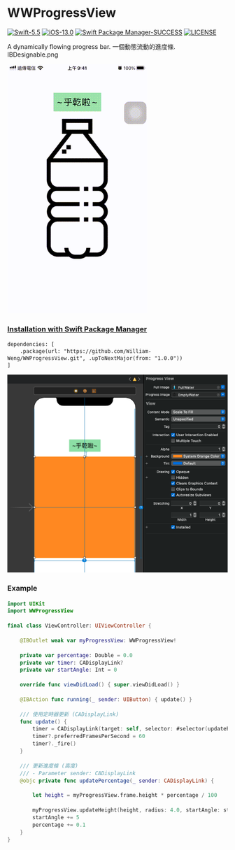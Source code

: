 # WWProgressView
[![Swift-5.5](https://img.shields.io/badge/Swift-5.5-orange.svg?style=flat)](https://developer.apple.com/swift/) [![iOS-13.0](https://img.shields.io/badge/iOS-13.0-pink.svg?style=flat)](https://developer.apple.com/swift/) [![Swift Package Manager-SUCCESS](https://img.shields.io/badge/Swift_Package_Manager-SUCCESS-blue.svg?style=flat)](https://developer.apple.com/swift/) [![LICENSE](https://img.shields.io/badge/LICENSE-MIT-yellow.svg?style=flat)](https://developer.apple.com/swift/)

A dynamically flowing progress bar.
一個動態流動的進度條.
IBDesignable.png

![](./Example.gif)

### [Installation with Swift Package Manager](https://medium.com/彼得潘的-swift-ios-app-開發問題解答集/使用-spm-安裝第三方套件-xcode-11-新功能-2c4ffcf85b4b)
```
dependencies: [
    .package(url: "https://github.com/William-Weng/WWProgressView.git", .upToNextMajor(from: "1.0.0"))
]
```
![](./IBDesignable.png)

### Example
```swift
import UIKit
import WWProgressView

final class ViewController: UIViewController {

    @IBOutlet weak var myProgressView: WWProgressView!
    
    private var percentage: Double = 0.0
    private var timer: CADisplayLink?
    private var startAngle: Int = 0
    
    override func viewDidLoad() { super.viewDidLoad() }
    
    @IBAction func running(_ sender: UIButton) { update() }
    
    /// 使用定時器更新 (CADisplayLink)
    func update() {
        timer = CADisplayLink(target: self, selector: #selector(updatePercentage))
        timer?.preferredFramesPerSecond = 60
        timer?._fire()
    }
    
    /// 更新進度條 (高度)
    /// - Parameter sender: CADisplayLink
    @objc private func updatePercentage(_ sender: CADisplayLink) {
        
        let height = myProgressView.frame.height * percentage / 100
        
        myProgressView.updateHeight(height, radius: 4.0, startAngle: startAngle % 360)
        startAngle += 5
        percentage += 0.1
    }
}
```
